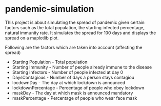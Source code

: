 # pandemic-simulation
This project is about simulating the spread of pandemic given certain factors such as the total population, the starting infected percentage, natural immunity rate. It simulates the spread for 100 days and displays the spread on a maplotlib plot.

Following are the factors which are taken into account (affecting the spread)

<ul>
  <li>Starting Population - Total population </li>
  <li>Starting Immunity - Number of people already immune to the disease</li>
  <li>Starting infectors - Number of people infected at day 0</li>
  <li>DaysContagious - Number of days a person stays contagiou</li>
  <li>locdownDay - The day at which lockdown is announced</li>
  <li>lockdownPercentage - Percentage of people who obey lockdown</li>
  <li>maskDay - The day at which mask is announced mandatory</li>
  <li>maskPercentage - Percentage of people who wear face mask</li>
</ul>
